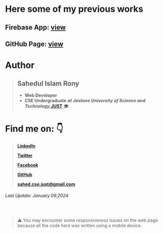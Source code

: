 # Here some of my previous works

## Firebase App: [view](https://practice-projects-1.web.app)

## GitHub Page: [view](https://sahedulislamrony.github.io/projects)



# Author
> ## Sahedul Islam Rony
> - **Web Developer**
> - **CSE Undergraduate** ***at Jashore University of Science and Technology,***[**JUST**](https://just.edu.bd) 🎓




# Find me on: 👇
> [**LinkedIn**](https://www.linkedin.com/in/sahedulislamrony)
> 
> [**Twitter**](https://www.twitter.com/i_am_Sahed)
> 
>  [**Facebook**](https://www.fb.me/sahedulislamFB)
>
>  [**GitHub**](https://github.com/sahedulislamrony)
>
>  [**sahed.cse.just@gmail.com**](mailto:sahed.cse.just@gmail.com)




###### Last Update: January 09,2024
<br/>

> ⚠️ You may encounter some responsiveness issues on the web page because all the code here was written using a mobile device.
